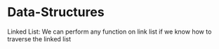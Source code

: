# Data-Structures

Linked List:
We can perform any function on link list if we know how to traverse the linked list 
